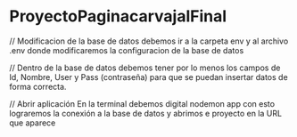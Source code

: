 # ProyectoPaginacarvajalFinal

// Modificacion de la base de datos
    debemos ir a la carpeta env y al archivo .env donde modificaremos la 
    configuracion de la base de datos 

// Dentro de la base de datos debemos tener por lo menos los campos de 
    Id, Nombre, User y Pass (contraseña) para que se puedan insertar datos 
    de forma correcta.

// Abrir aplicación
    En la terminal debemos digital nodemon app 
    con esto lograremos la conexión a la base de datos y abrimos 
    e proyecto en la URL que aparece 
